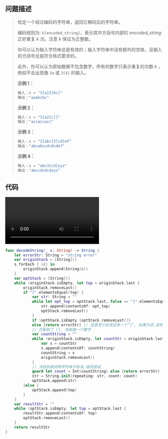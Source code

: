 ## 问题描述

> 给定一个经过编码的字符串，返回它解码后的字符串。
>
> 编码规则为: `k[encoded_string]`，表示其中方括号内部的 *encoded_string* 正好重复 *k* 次。注意 *k* 保证为正整数。
>
> 你可以认为输入字符串总是有效的；输入字符串中没有额外的空格，且输入的方括号总是符合格式要求的。
>
> 此外，你可以认为原始数据不包含数字，所有的数字只表示重复的次数 *k* ，例如不会出现像 `3a` 或 `2[4]` 的输入。
>
> **示例 1：**
>
> ```swift
> 输入：s = "3[a]2[bc]"
> 输出："aaabcbc"
> ```
>
> **示例 2：**
>
> ```swift
> 输入：s = "3[a2[c]]"
> 输出："accaccacc"
> ```
>
> **示例 3：**
>
> ```swift
> 输入：s = "2[abc]3[cd]ef"
> 输出："abcabccdcdcdef"
> ```
>
> **示例 4：**
>
> ```swift
> 输入：s = "abc3[cd]xyz"
> 输出："abccdcdcdxyz"
> ```

## 代码

<video src="/Users/chenwang/Desktop/study/%E6%95%B0%E6%8D%AE%E7%BB%93%E6%9E%84&amp;%E7%AE%97%E6%B3%95/png/2020-06-10%2011.46.17.mov"></video>

```swift
func decodeString(_ s: String) -> String {
    let errorStr: String = "string error"
    var originStack = [String]()
    s.forEach { (c) in
        originStack.append(String(c))
    }
    var optStack = [String]()
    while !originStack.isEmpty, let top = originStack.last {
        originStack.removeLast()
        if "[".elementsEqual(top) {
            var str: String = ""
            while let opt_top = optStack.last, false == "]".elementsEqual(opt_top) {
                str.append(contentsOf: opt_top)
                optStack.removeLast()
            }
            if !optStack.isEmpty {optStack.removeLast()}
            else {return errorStr} // 这里至少应该还有一个"]", 如果为空,说明原始字符串格式有误,返回error
            // 匹配到了 [], 找前面一个数字
            var countString = ""
            while !originStack.isEmpty, let countStr = originStack.last, let _ = Int(countStr) {
                var s = countStr
                s.append(contentsOf: countString)
                countString = s
                originStack.removeLast()
            }
            // 没找到就说明字符串不标准,返回错误
            guard let count = Int(countString) else {return errorStr}
            str = String.init(repeating: str, count: count)
            optStack.append(str)
        }else {
            optStack.append(top)
        }
    }
    var resultStr = ""
    while !optStack.isEmpty, let top = optStack.last {
        resultStr.append(contentsOf: top)
        optStack.removeLast()
    }
    return resultStr
}
```


